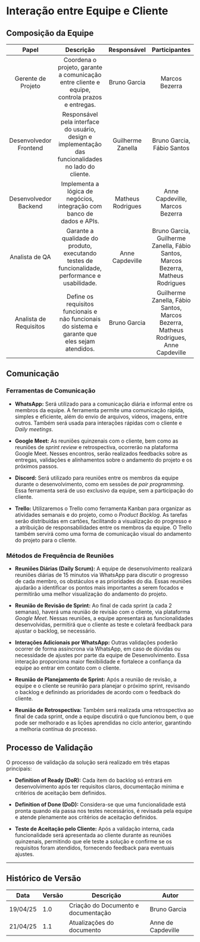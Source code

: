 # Interação entre Equipe e Cliente

## Composição da Equipe

|         Papel          |                                               Descrição                                               |    Responsável    |                                    Participantes                                    |
| :--------------------: | :---------------------------------------------------------------------------------------------------: | :---------------: | :---------------------------------------------------------------------------------: |
|   Gerente de Projeto   |     Coordena o projeto, garante a comunicação entre cliente e equipe, controla prazos e entregas.     |   Bruno Garcia    |                                   Marcos Bezerra                                    |
| Desenvolvedor Frontend | Responsável pela interface do usuário, design e implementação das funcionalidades no lado do cliente. | Guilherme Zanella |                             Bruno Garcia, Fábio Santos                              |
| Desenvolvedor Backend  |                Implementa a lógica de negócios, integração com banco de dados e APIs.                 | Matheus Rodrigues |                           Anne Capdeville, Marcos Bezerra                           |
|     Analista de QA     |    Garante a qualidade do produto, executando testes de funcionalidade, performance e usabilidade.    |  Anne Capdeville  |  Bruno Garcia, Guilherme Zanella, Fábio Santos, Marcos Bezerra, Matheus Rodrigues   |
| Analista de Requisitos |    Define os requisitos funcionais e não funcionais do sistema e garante que eles sejam atendidos.    |   Bruno Garcia    | Guilherme Zanella, Fábio Santos, Marcos Bezerra, Matheus Rodrigues, Anne Capdeville |

## Comunicação

### Ferramentas de Comunicação

- **WhatsApp:** Será utilizado para a comunicação diária e informal entre os membros da equipe. A ferramenta permite uma comunicação rápida, simples e eficiente, além do envio de arquivos, vídeos, imagens, entre outros. Também será usada para interações rápidas com o cliente e _Daily meetings_.

- **Google Meet:** As reuniões quinzenais com o cliente, bem como as reuniões de _sprint review_ e retrospectiva, ocorrerão na plataforma Google Meet. Nesses encontros, serão realizados feedbacks sobre as entregas, validações e alinhamentos sobre o andamento do projeto e os próximos passos.

- **Discord:** Será utilizado para reuniões entre os membros da equipe durante o desenvolvimento, como em sessões de _pair programming_. Essa ferramenta será de uso exclusivo da equipe, sem a participação do cliente.

- **Trello:** Utilizaremos o Trello como ferramenta Kanban para organizar as atividades semanais e do projeto, como o _Product Backlog_. As tarefas serão distribuídas em cartões, facilitando a visualização do progresso e a atribuição de responsabilidades entre os membros da equipe. O Trello também servirá como uma forma de comunicação visual do andamento do projeto para o cliente.

### Métodos de Frequência de Reuniões

- **Reuniões Diárias (Daily Scrum):** A equipe de desenvolvimento realizará reuniões diárias de 15 minutos via WhatsApp para discutir o progresso de cada membro, os obstáculos e as prioridades do dia. Essas reuniões ajudarão a identificar os pontos mais importantes a serem focados e permitirão uma melhor visualização do andamento do projeto.

- **Reunião de Revisão de Sprint:** Ao final de cada sprint (a cada 2 semanas), haverá uma reunião de revisão com o cliente, via plataforma _Google Meet_. Nessas reuniões, a equipe apresentará as funcionalidades desenvolvidas, permitirá que o cliente as teste e coletará feedback para ajustar o backlog, se necessário.

- **Interações Adicionais por WhatsApp:** Outras validações poderão ocorrer de forma assíncrona via WhatsApp, em caso de dúvidas ou necessidade de ajustes por parte da equipe de Desenvolvimento. Essa interação proporciona maior flexibilidade e fortalece a confiança da equipe ao entrar em contato com o cliente.

- **Reunião de Planejamento de Sprint:** Após a reunião de revisão, a equipe e o cliente se reunirão para planejar o próximo sprint, revisando o backlog e definindo as prioridades de acordo com o feedback do cliente.

- **Reunião de Retrospectiva:** Também será realizada uma retrospectiva ao final de cada sprint, onde a equipe discutirá o que funcionou bem, o que pode ser melhorado e as lições aprendidas no ciclo anterior, garantindo a melhoria contínua do processo.

## Processo de Validação

O processo de validação da solução será realizado em três etapas principais:

- **Definition of Ready (DoR):** Cada item do backlog só entrará em desenvolvimento após ter requisitos claros, documentação mínima e critérios de aceitação bem definidos.

- **Definition of Done (DoD):** Considera-se que uma funcionalidade está pronta quando ela passa nos testes necessários, é revisada pela equipe e atende plenamente aos critérios de aceitação definidos.

- **Teste de Aceitação pelo Cliente:** Após a validação interna, cada funcionalidade será apresentada ao cliente durante as reuniões quinzenais, permitindo que ele teste a solução e confirme se os requisitos foram atendidos, fornecendo feedback para eventuais ajustes.

---

## Histórico de Versão

| Data     | Versão | Descrição                           | Autor              |
| -------- | ------ | ----------------------------------- | ------------------ |
| 19/04/25 | 1.0    | Criação do Documento e documentação | Bruno Garcia       |
| 21/04/25 | 1.1    | Atualizações do documento           | Anne de Capdeville |